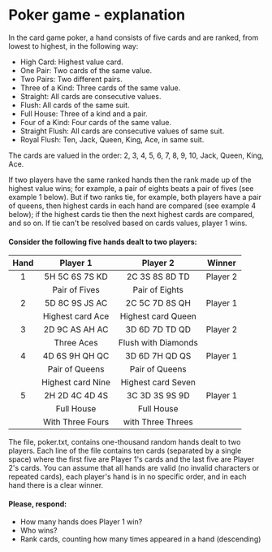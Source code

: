 # Poker game - explanation
 In the card game poker, a hand consists of five cards and are ranked, from lowest to highest, in the following way:
* High Card: Highest value card.
* One Pair: Two cards of the same value.
* Two Pairs: Two different pairs.
* Three of a Kind: Three cards of the same value.
* Straight: All cards are consecutive values.
* Flush: All cards of the same suit.
* Full House: Three of a kind and a pair.
* Four of a Kind: Four cards of the same value.
* Straight Flush: All cards are consecutive values of same suit.
* Royal Flush: Ten, Jack, Queen, King, Ace, in same suit.

The cards are valued in the order: 
 2, 3, 4, 5, 6, 7, 8, 9, 10, Jack, Queen, King, Ace.

If two players have the same ranked hands then the rank made up of the highest value wins; for example, a pair of eights beats a pair of fives (see example 1 below). But if two ranks tie, for example, both players have a pair of queens, then highest cards in each hand are compared (see example 4 below); if the highest cards tie then the next highest cards are compared, and so on. 
If tie can't be resolved based on cards values, player 1 wins.

#### Consider the following five hands dealt to two players:

|Hand|      Player 1        |       Player 2        |   Winner
|:--:|:--------------------:|:---------------------:|---------
|1	 |   5H 5C 6S 7S KD     |    2C 3S 8S 8D TD     | Player 2
|    |   Pair of Fives      |   Pair of Eights      |
|2	 |   5D 8C 9S JS AC     |   2C 5C 7D 8S QH      | Player 1
|    |  Highest card Ace    |  Highest card Queen   |
|3	 |	2D 9C AS AH AC      |   3D 6D 7D TD QD      | Player 2
|    |  Three Aces          |  Flush with Diamonds  |
|4	 |	4D 6S 9H QH QC      |   3D 6D 7H QD QS      | Player 1
|    |  Pair of Queens      |   Pair of Queens      |
|    |  Highest card Nine   |  Highest card Seven   |
|5	 |	2H 2D 4C 4D 4S      |   3C 3D 3S 9S 9D      | Player 1
|    |  Full House          |   Full House          |
|    |  With Three Fours    |   with Three Threes   |
 	
The file, poker.txt, contains one-thousand random hands dealt to two players. 
Each line of the file contains ten cards (separated by a single space) where the first five are Player 1's cards and the last five are Player 2's cards. 
You can assume that all hands are valid (no invalid characters or repeated cards), each player's hand is in no specific order, and in each hand there is a clear winner.

#### Please, respond:
* How many hands does Player 1 win?
* Who wins?
* Rank cards, counting how many times appeared in a hand (descending)
